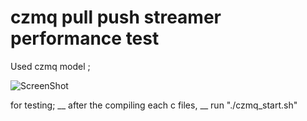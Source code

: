 # czmq pull push streamer performance test

Used czmq model ;

![ScreenShot](https://learning-0mq-with-pyzmq.readthedocs.org/en/latest/_images/streamer.png)

for testing; 
 __
  after the compiling each c files, 
 __
  run "./czmq_start.sh"
